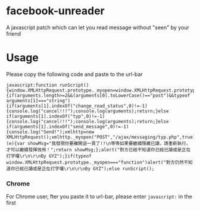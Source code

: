 # facebook-unreader
A javascript patch which can let you read message without "seen" by your friend


# Usage  
Please copy the following code and paste to the url-bar  
```
javascript:function runScript(){window.XMLHttpRequest.prototype._myopen=window.XMLHttpRequest.prototype.open;window.XMLHttpRequest.prototype.open=function(){if(arguments.length>=2&&(arguments[0].toLowerCase()=="post")&&typeof arguments[1]==="string"){if(arguments[1].indexOf("change_read_status",0)!=-1){console.log("cancel!!!");console.log(arguments);return;}else if(arguments[1].indexOf("typ",0)!=-1){console.log("cancel!!!");console.log(arguments);return;}else if(arguments[1].indexOf("send_message",0)!=-1){console.log("Send!");xmlhttp=new XMLHttpRequest();xmlhttp._myopen("POST","/ajax/messaging/typ.php",true);xmlhttp.send();}}console.log(arguments);this._myopen.apply(this,arguments);};window.onbeforeunload=function (e){var showMsg="我發現你要離開這一頁了!!\n等等如果要繼續隱藏已讀，請重新執行，才可以繼續發揮效用！";return showMsg;};alert("對方已經不知道你已經已讀或是正在打字囉\r\n\r\nBy GYZ");}if(typeof window.XMLHttpRequest.prototype._myopen==="function")alert("對方仍然不知道你已經已讀或是正在打字囉\r\n\r\nBy GYZ");else runScript();
```
### Chrome  
For Chrome user, fter you paste it to url-bar, please enter `javascript:` in the first   


